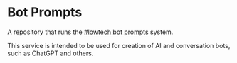 # Bot Prompts

A repository that runs the [#lowtech bot prompts](https://botprompts.lowtech.io) system.

This service is intended to be used for creation of AI and conversation bots, such as ChatGPT and
others.

